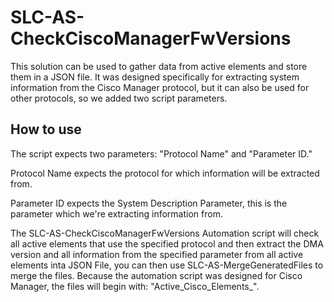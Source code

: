 # SLC-AS-CheckCiscoManagerFwVersions
This solution can be used to gather data from active elements and store them in a JSON file. It was designed specifically for extracting system information from the Cisco Manager protocol, but it can also be used for other protocols, so we added two script parameters.

## How to use
The script expects two parameters: "Protocol Name" and "Parameter ID."

Protocol Name expects the protocol for which information will be extracted from.

Parameter ID expects the System Description Parameter, this is the parameter which we're extracting information from.

The SLC-AS-CheckCiscoManagerFwVersions Automation script will check all active elements that use the specified protocol and then extract the DMA version and all information from the specified parameter from all active elements inta JSON File, you can then use SLC-AS-MergeGeneratedFiles to merge the files. Because the automation script was designed for Cisco Manager, the files will begin with: "Active_Cisco_Elements_".
